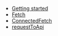 * [Getting started](README.md)
* [Fetch](Fetch.md)
* [ConnectedFetch](ConnectedFetch.md)
* [requestToApi](requestToApi.md)
